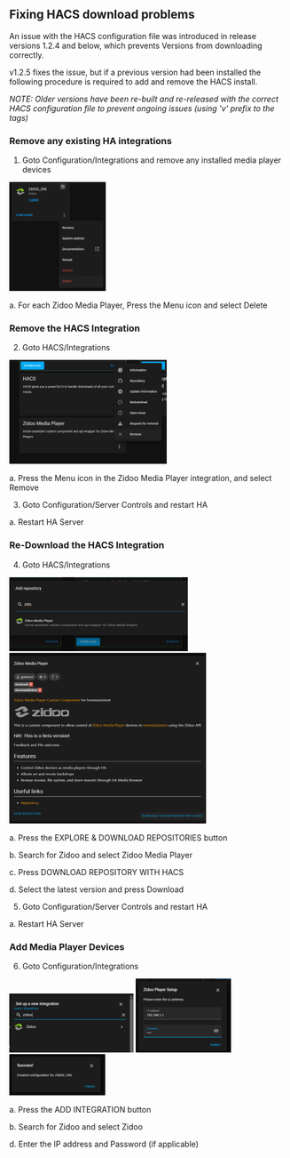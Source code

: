 ## Fixing HACS download problems

An issue with the HACS configuration file was introduced in release versions 1.2.4 and below, which prevents Versions from downloading correctly.

v1.2.5 fixes the issue, but if a previous version had been installed the following procedure is required to add and remove the HACS install.

_NOTE:  Older versions have been re-built and re-released with the correct HACS configuration file to prevent ongoing issues (using 'v' prefix to the tags)_

### Remove any existing HA integrations

1. Goto Configuration/Integrations and remove any installed media player devices

![Step1](images/ar_step1.png)

a. For each Zidoo Media Player, Press the Menu icon and select Delete

### Remove the HACS Integration

2. Goto HACS/Integrations

![Step2](images/ar_step3.png) 

a. Press the Menu icon in the Zidoo Media Player integration, and select Remove

3. Goto Configuration/Server Controls and restart HA

a. Restart HA Server

### Re-Download the HACS Integration

4. Goto HACS/Integrations

![Step3](images/ar_step5.png) ![Step4](images/ar_step6.png)

a. Press the EXPLORE & DOWNLOAD REPOSITORIES button

b. Search for Zidoo and select Zidoo Media Player

c. Press DOWNLOAD REPOSITORY WITH HACS

d.  Select the latest version and press Download

5. Goto Configuration/Server Controls and restart HA

a. Restart HA Server

### Add Media Player Devices

6.  Goto Configuration/Integrations

![Step5](images/ar_step7.png) ![Step6](images/ar_step8.png) ![Step7](images/ar_step9.png)

a.  Press the ADD INTEGRATION button

b.  Search for Zidoo and select Zidoo

d.  Enter the IP address and Password (if applicable)



